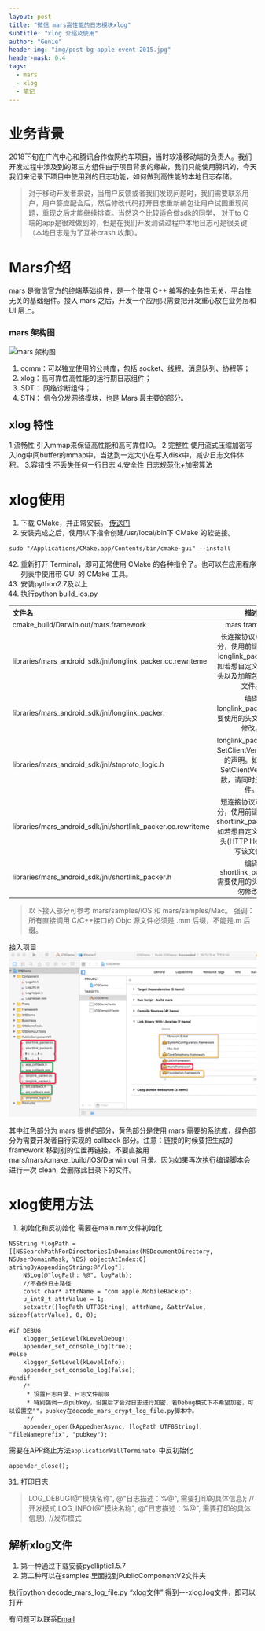 ```yaml
---
layout: post
title: "微信 mars高性能的日志模块xlog"
subtitle: "xlog 介绍及使用"
author: "Genie"
header-img: "img/post-bg-apple-event-2015.jpg"
header-mask: 0.4
tags:
  - mars
  - xlog
  - 笔记
---
```


# 业务背景
2018下旬在广汽中心和腾讯合作做网约车项目，当时软凌移动端的负责人。我们开发过程中涉及到的第三方组件由于项目背景的缘故，我们只能使用腾讯的，今天我们来记录下项目中使用到的日志功能，如何做到高性能的本地日志存储。
> 对于移动开发者来说，当用户反馈或者我们发现问题时，我们需要联系用户，用户答应配合后，然后修改代码打开日志重新编包让用户试图重现问题，重现之后才能继续排查。当然这个比较适合做sdk的同学，
对于to C 端的app是很难做到的，但是在我们开发测试过程中本地日志可是很关键（本地日志是为了互补crash 收集）。

# Mars介绍
mars 是微信官方的终端基础组件，是一个使用 C++ 编写的业务性无关，平台性无关的基础组件。接入 mars 之后，开发一个应用只需要把开发重心放在业务层和 UI 层上。
### mars 架构图
![mars 架构图](https://raw.githubusercontent.com/WeMobileDev/article/master/assets/mars/mars.png)

1. comm：可以独立使用的公共库，包括 socket、线程、消息队列、协程等；
2. xlog：高可靠性高性能的运行期日志组件；
3. SDT： 网络诊断组件；
4. STN： 信令分发网络模块，也是 Mars 最主要的部分。

##  xlog 特性
1.流畅性 引入mmap来保证高性能和高可靠性IO。
2.完整性 使用流式压缩加密写入log中间buffer的mmap中，当达到一定大小在写入disk中，减少日志文件体积。
3.容错性 不丢失任何一行日志
4.安全性 日志规范化+加密算法


# xlog使用
1. 下载 CMake，并正常安装。 [传送门](https://cmake.org/download/)
2. 安装完成之后，使用以下指令创建/usr/local/bin下 CMake 的软链接。

```
sudo "/Applications/CMake.app/Contents/bin/cmake-gui" --install
```

42. 重新打开 Terminal，即可正常使用 CMake 的各种指令了。也可以在应用程序列表中使用带 GUI 的 CMake 工具。
1. 安装python2.7及以上
2. 执行python build_ios.py 

| 文件名	  | 描述  |
|:------------- |:---------------:|
| cmake_build/Darwin.out/mars.framework	| mars framework
| libraries/mars_android_sdk/jni/longlink_packer.cc.rewriteme | 长连接协议可扩展部分，使用前请先改名为 longlink_packer.cc，如若想自定义长连接包头以及加解包，重写该文件。
| libraries/mars_android_sdk/jni/longlink_packer.| 编译 longlink_packer.cc 需要使用的头文件，请勿修改。
     libraries/mars_android_sdk/jni/stnproto_logic.h	   |  longlink_packer.cc 中 SetClientVersion 函数的声明。如若删除 SetClientVersion 函数，请同时删除该文件。
libraries/mars_android_sdk/jni/shortlink_packer.cc.rewriteme	| 短连接协议可扩展部分，使用前请先改名为 shortlink_packer.cc，如若想自定义短连接包头(HTTP Head)，重写该文件。
libraries/mars_android_sdk/jni/shortlink_packer.h	 | 编译 shortlink_packer.cc 需要使用的头文件，请勿修改。

> 以下接入部分可参考 mars/samples/iOS 和 mars/samples/Mac。 强调：所有直接调用 C/C++接口的 Objc 源文件必须是 .mm 后缀，不能是.m 后缀。

接入项目
![img](/img/xlog/apple_linker.png)

其中红色部分为 mars 提供的部分，黄色部分是使用 mars 需要的系统库，绿色部分为需要开发者自行实现的 callback 部分。注意：链接的时候要把生成的 framework 移到别的位置再链接，不要直接用mars/mars/cmake_build/iOS/Darwin.out 目录。因为如果再次执行编译脚本会进行一次 clean, 会删除此目录下的文件。
# xlog使用方法
1. 初始化和反初始化
需要在main.mm文件初始化

```
NSString *logPath = [[NSSearchPathForDirectoriesInDomains(NSDocumentDirectory, NSUserDomainMask, YES) objectAtIndex:0] stringByAppendingString:@"/log"];    
    NSLog(@"logPath: %@", logPath);
    //不备份日志路径
    const char* attrName = "com.apple.MobileBackup";
    u_int8_t attrValue = 1;
    setxattr([logPath UTF8String], attrName, &attrValue, sizeof(attrValue), 0, 0);

#if DEBUG
    xlogger_SetLevel(kLevelDebug);
    appender_set_console_log(true);
#else
    xlogger_SetLevel(kLevelInfo);
    appender_set_console_log(false);
#endif
    /*
     * 设置日志目录、日志文件前缀
     * 特别强调一点pubkey，设置后才会对日志进行加密，若Debug模式下不希望加密，可以设置空""，pubkey在decode_mars_crypt_log_file.py脚本中。
     */
    appender_open(kAppednerAsync, [logPath UTF8String], "fileNameprefix", "pubkey"); 
```

需要在APP终止方法`applicationWillTerminate `中反初始化

```
appender_close();
```

31. 打印日志

> LOG_DEBUG(@"模块名称", @"日志描述：%@", 需要打印的具体信息); //开发模式
> LOG_INFO(@"模块名称", @"日志描述：%@", 需要打印的具体信息); //发布模式

## 解析xlog文件
1. 第一种通过下载安装pyelliptic1.5.7 
2. 第二种可以在samples 里面找到PublicComponentV2文件夹

执行python decode_mars_log_file.py “xlog文件” 得到---xlog.log文件，即可以打开

有问题可以联系[Email](mailto:ep_chengsun@aliyum.com)